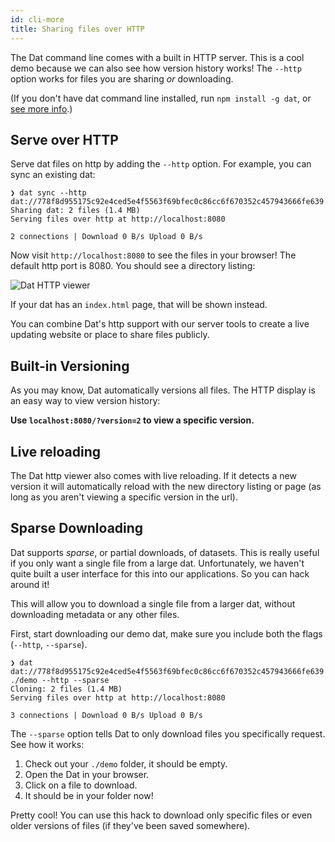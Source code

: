 ```yaml
---
id: cli-more
title: Sharing files over HTTP
---
```


The Dat command line comes with a built in HTTP server.
This is a cool demo because we can also see how version history works!
The `--http` option works for files you are sharing *or* downloading.

(If you don't have dat command line installed, run `npm install -g dat`, or [see more info](getting-started-installation.md).)

## Serve over HTTP

Serve dat files on http by adding the `--http` option. For example, you can sync an existing dat:

```
❯ dat sync --http
dat://778f8d955175c92e4ced5e4f5563f69bfec0c86cc6f670352c457943666fe639
Sharing dat: 2 files (1.4 MB)
Serving files over http at http://localhost:8080

2 connections | Download 0 B/s Upload 0 B/s
```

Now visit `http://localhost:8080` to see the files in your browser!
The default http port is 8080. You should see a directory listing:

<img src="/assets/cli-http.png" alt="Dat HTTP viewer"/>

If your dat has an `index.html` page, that will be shown instead.

You can combine Dat's http support with our server tools to create a live updating website or place to share files publicly.

## Built-in Versioning

As you may know, Dat automatically versions all files.
The HTTP display is an easy way to view version history:

**Use `localhost:8080/?version=2` to view a specific version.**

## Live reloading

The Dat http viewer also comes with live reloading.
If it detects a new version it will automatically reload with the new directory listing or page (as long as you aren't viewing a specific version in the url).

## Sparse Downloading

Dat supports *sparse*, or partial downloads, of datasets.
This is really useful if you only want a single file from a large dat.
Unfortunately, we haven't quite built a user interface for this into our applications.
So you can hack around it!

This will allow you to download a single file from a larger dat, without downloading metadata or any other files.

First, start downloading our demo dat, make sure you include both the flags (`--http`, `--sparse`).

```
❯ dat dat://778f8d955175c92e4ced5e4f5563f69bfec0c86cc6f670352c457943666fe639 ./demo --http --sparse
Cloning: 2 files (1.4 MB)
Serving files over http at http://localhost:8080

3 connections | Download 0 B/s Upload 0 B/s
```

The `--sparse` option tells Dat to only download files you specifically request.
See how it works:

1. Check out your `./demo` folder, it should be empty.
2. Open the Dat in your browser.
3. Click on a file to download.
4. It should be in your folder now!

Pretty cool! You can use this hack to download only specific files or even older versions of files (if they've been saved somewhere).
